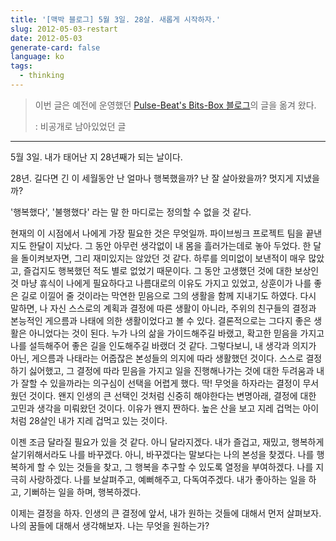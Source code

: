 ```yaml
---
title: '[맥박 블로그] 5월 3일. 28살. 새롭게 시작하자.'
slug: 2012-05-03-restart
date: 2012-05-03
generate-card: false
language: ko
tags:
  - thinking
---
```


> 이번 글은 예전에 운영했던 [Pulse-Beat's Bits-Box 블로그](https://pulsebeat.tistory.com/)의 글을 옮겨 왔다.
>
> : 비공개로 남아있었던 글

---

5월 3일. 내가 태어난 지 28년째가 되는 날이다.

28년. 길다면 긴 이 세월동안 난 얼마나 행복했을까? 난 잘 살아왔을까? 멋지게 지냈을까?

'행복했다', '불행했다' 라는 말 한 마디로는 정의할 수 없을 것 같다.

현재의 이 시점에서 나에게 가장 필요한 것은 무엇일까. 파이브씽크 프로젝트 팀을 끝낸지도 한달이 지났다. 그 동안 아무런 생각없이 내 몸을 흘러가는데로 놓아 두었다. 한 달을 돌이켜보자면, 그리 재미있지는 않았던 것 같다. 하루를 의미없이 보낸적이 매우 많았고, 즐겁지도 행복했던 적도 별로 없었기 때문이다. 그 동안 고생했던 것에 대한 보상인 것 마냥 휴식이 나에게 필요하다고 나름대로의 이유도 가지고 있었고, 상훈이가 나를 좋은 길로 이낄어 줄 것이라는 막연한 믿음으로 그의 생활을 함께 지내기도 하였다. 다시 말하면, 나 자신 스스로의 계획과 결정에 따른 생활이 아니라, 주위의 친구들의 결정과 본능적인 게으름과 나태에 의한 생활이었다고 볼 수 있다. 결론적으로는 그다지 좋은 생활은 아니었다는 것이 된다. 누가 나의 삶을 가이드해주길 바랬고, 확고한 믿음을 가지고 나를 설득해주어 좋은 길을 인도해주길 바랬더 것 같다. 그렇다보니, 내 생각과 의지가 아닌, 게으름과 나태라는 어줍잖은 본성들의 의지에 따라 생활했던 것이다. 스스로 결정하기 싫어했고, 그 결정에 따라 믿음을 가지고 일을 진행해나가는 것에 대한 두려움과 내가 잘할 수 있을까라는 의구심이 선택을 어렵게 했다. 딱! 무엇을 하자라는 결정이 무서웠던 것이다. 왠지 인생의 큰 선택인 것처럼 신중히 해야한다는 변명아래, 결정에 대한 고민과 생각을 미뤄왔던 것이다. 이유가 왠지 짠하다. 높은 산을 보고 지레 겁먹는 아이처럼 28살인 내가 지레 겁먹고 있는 것이다.

이젠 조금 달라질 필요가 있을 것 같다. 아니 달라지겠다. 내가 즐겁고, 재밌고, 행복하게 살기위해서라도 나를 바꾸겠다. 아니, 바꾸겠다는 말보다는 나의 본성을 찾겠다. 나를 행복하게 할 수 있는 것들을 찾고, 그 행복을 추구할 수 있도록 열정을 부여하겠다. 나를 지극히 사랑하겠다. 나를 보살펴주고, 예뻐해주고, 다독여주겠다. 내가 좋아하는 일을 하고, 기뻐하는 일을 하며, 행복하겠다.

이제는 결정을 하자. 인생의 큰 결정에 앞서, 내가 원하는 것들에 대해서 먼저 살펴보자. 나의 꿈들에 대해서 생각해보자. 나는 무엇을 원하는가?
